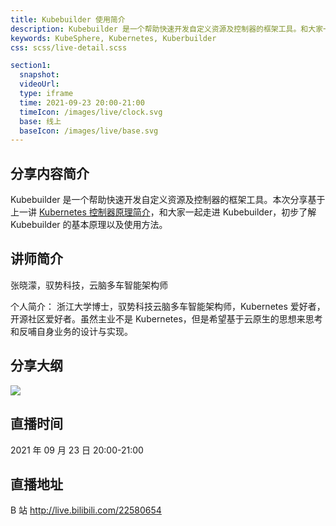 ```yaml
---
title: Kubebuilder 使用简介
description: Kubebuilder 是一个帮助快速开发自定义资源及控制器的框架工具。和大家一起走进 Kubebuilder，初步了解 Kubebuilder 的基本原理以及使用方法。
keywords: KubeSphere, Kubernetes, Kuberbuilder
css: scss/live-detail.scss

section1:
  snapshot: 
  videoUrl: 
  type: iframe
  time: 2021-09-23 20:00-21:00
  timeIcon: /images/live/clock.svg
  base: 线上
  baseIcon: /images/live/base.svg
---
```

## 分享内容简介

Kubebuilder 是一个帮助快速开发自定义资源及控制器的框架工具。本次分享基于上一讲 [Kubernetes 控制器原理简介](https://kubesphere.com.cn/live/uisee0916-live/)，和大家一起走进 Kubebuilder，初步了解 Kubebuilder 的基本原理以及使用方法。

## 讲师简介

张晓濛，驭势科技，云脑多车智能架构师

个人简介：
浙江大学博士，驭势科技云脑多车智能架构师，Kubernetes 爱好者，开源社区爱好者。虽然主业不是 Kubernetes，但是希望基于云原生的思想来思考和反哺自身业务的设计与实现。

## 分享大纲

![](https://pek3b.qingstor.com/kubesphere-community/images/uisee0923-live.png)

## 直播时间

2021 年 09 月 23 日 20:00-21:00

## 直播地址

B 站  http://live.bilibili.com/22580654



